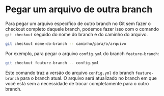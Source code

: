 # Pegar um arquivo de outra branch

Para pegar um arquivo específico de outro branch no Git sem fazer o checkout completo daquele branch, podemos fazer isso com o comando `git checkout` seguido do nome do branch e do caminho do arquivo.


```bash
git checkout nome-do-branch -- caminho/para/o/arquivo
```

Por exemplo, para pegar o arquivo `config.yml` do branch `feature-branch`:

```bash
git checkout feature-branch -- config.yml
```

Este comando traz a versão do arquivo `config.yml` do branch `feature-branch` para o branch atual. O arquivo será atualizado no branch em que você está sem a necessidade de trocar completamente para o outro branch.
